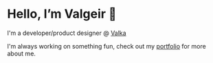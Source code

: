 # Hello, I’m Valgeir 👋

I'm a developer/product designer @ [Valka](https://valka.is/)

I'm always working on something fun, check out my [portfolio](https://valgeir.dev/) for more about me.

<!--
**valgeirb/valgeirb** is a ✨ _special_ ✨ repository because its `README.md` (this file) appears on your GitHub profile.

Here are some ideas to get you started:

- 🔭 I’m currently working on ...
- 🌱 I’m currently learning ...
- 👯 I’m looking to collaborate on ...
- 🤔 I’m looking for help with ...
- 💬 Ask me about ...
- 📫 How to reach me: ...
- 😄 Pronouns: ...
- ⚡ Fun fact: ...
-->
